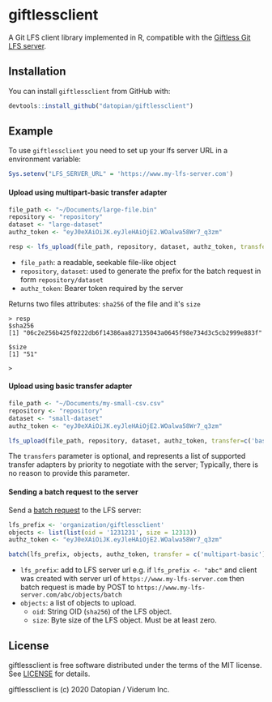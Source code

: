 
# giftlessclient

<!-- badges: start -->
<!-- badges: end -->

A Git LFS client library implemented in R, compatible with the [Giftless Git LFS server](https://github.com/datopian/giftless).

## Installation

You can install `giftlessclient` from GitHub with:

``` r
devtools::install_github("datopian/giftlessclient")
```

## Example

To use `giftlessclient` you need to set up your lfs server URL in a environment variable:

``` r
Sys.setenv("LFS_SERVER_URL" = 'https://www.my-lfs-server.com')
```


#### Upload using multipart-basic transfer adapter

```r
file_path <- "~/Documents/large-file.bin"
repository <- "repository"
dataset <- "large-dataset"
authz_token <- "eyJ0eXAiOiJK.eyJleHAiOjE2.WOalwa58Wr7_q3zm"

resp <- lfs_upload(file_path, repository, dataset, authz_token, transfer=c('multipart-basic'))
```

* `file_path`: a readable, seekable file-like object
* `repository`, `dataset`: used to generate the prefix for the batch request in form `repository/dataset`
* `authz_token`: Bearer token required by the server


Returns two files attributes: `sha256` of the file and it's `size`
```
> resp
$sha256
[1] "06c2e256b425f0222db6f14386aa827135043a0645f98e734d3c5cb2999e883f"

$size
[1] "51"

>
```


#### Upload using basic transfer adapter

```r
file_path <- "~/Documents/my-small-csv.csv"
repository <- "repository"
dataset <- "small-dataset"
authz_token <- "eyJ0eXAiOiJK.eyJleHAiOjE2.WOalwa58Wr7_q3zm"

lfs_upload(file_path, repository, dataset, authz_token, transfer=c('basic'))

```

The `transfers` parameter is optional, and represents a list of supported transfer adapters by priority to negotiate with the server; Typically, there is no reason to provide this parameter.


#### Sending a batch request to the server

Send a [batch request](https://github.com/git-lfs/git-lfs/blob/master/docs/api/batch.md) to the LFS server:

```r
lfs_prefix <- 'organization/giftlessclient'
objects <- list(list(oid = '1231231', size = 12313))
authz_token <- "eyJ0eXAiOiJK.eyJleHAiOjE2.WOalwa58Wr7_q3zm"

batch(lfs_prefix, objects, authz_token, transfer = c('multipart-basic'))

```

* `lfs_prefix`: add to LFS server url e.g. if `lfs_prefix <- "abc"` and client was created with server url of `https://www.my-lfs-server.com` then batch request is made by POST to `https://www.my-lfs-server.com/abc/objects/batch`
* `objects`: a list of objects to upload. 
  * `oid`: String OID (`sha256`) of the LFS object.
  * `size`: Byte size of the LFS object. Must be at least zero.


## License

giftlessclient is free software distributed under the terms of the MIT license. See [LICENSE](LICENSE.md) for details.

giftlessclient is (c) 2020 Datopian / Viderum Inc.
